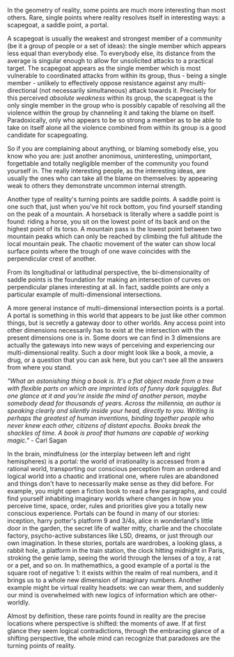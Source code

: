 In the geometry of reality, some points are much more interesting than most others.
Rare, single points where reality resolves itself in interesting ways: a scapegoat, a saddle point, a portal.

A scapegoat is usually the weakest and strongest member of a community (be it a group of people or a set of ideas): the single member which appears less equal than everybody else.
To everybody else, its distance from the average is singular enough to allow for unsolicited attacks to a practical target.
The scapegoat appears as the single member which is most vulnerable to coordinated attacks from within its group, thus - being a single member - unlikely to effectively oppose resistance against any multi-directional (not necessarily simultaneous) attack towards it.
Precisely for this perceived *absolute weakness* within its group, the scapegoat is the only single member in the group who is possibly capable of resolving all the violence within the group by channeling it and taking the blame on itself.
Paradoxically, only who appears to be so strong a member as to be able to take on itself alone all the violence combined from within its group is a good candidate for scapegoating.

So if you are complaining about anything, or blaming somebody else, you know who you are: just another anonimous, uninteresting, unimportant, forgettable and totally negligible member of the community you found yourself in.
The really interesting people, as the interesting ideas, are usually the ones who can take all the blame on themselves: by appearing weak to others they demonstrate uncommon internal strength.

Another type of reality's turning points are saddle points.
A saddle point is one such that, just when you've hit rock bottom, you find yourself standing on the peak of a mountain.
A horseback is literally where a saddle point is found: riding a horse, you sit on the lowest point of its back and on the highest point of its torso.
A mountain pass is the lowest point between two mountain peaks which can only be reached by climbing the full altitude the local mountain peak.
The chaotic movement of the water can show local surface points where the trough of one wave coincides with the perpendicular crest of another.

From its longitudinal or latitudinal perspective, the bi-dimensionality of saddle points is the foundation for making an intersection of curves on perpendicular planes interesting at all.
In fact, saddle points are only a particular example of multi-dimensional intersections.

A more general instance of multi-dimensional intersection points is a portal.
A portal is something in this world that appears to be just like other common things, but is secretly a gateway door to other worlds.
Any access point into other dimensions necessarily has to exist at the intersection with the present dimensions one is in.
Some doors we can find in 3 dimensions are actually the gateways into new ways of perceiving and experiencing our multi-dimensional reality.
Such a door might look like a book, a movie, a drug, or a question that you can ask here, but you can't see all the answers from where you stand.

*"What an astonishing thing a book is. It's a flat object made from a tree with flexible parts on which are imprinted lots of funny dark squiggles. But one glance at it and you're inside the mind of another person, maybe somebody dead for thousands of years. Across the millennia, an author is speaking clearly and silently inside your head, directly to you. Writing is perhaps the greatest of human inventions, binding together people who never knew each other, citizens of distant epochs. Books break the shackles of time. A book is proof that humans are capable of working magic."* - Carl Sagan

In the brain, mindfulness (or the interplay between left and right hemispheres) is a portal: the world of irrationality is accessed from a rational world, transporting our conscious perception from an ordered and logical world into a chaotic and irrational one, where rules are abandoned and things don't have to necessarily make sense as they did before.
For example, you might open a fiction book to read a few paragraphs, and could find yourself inhabiting imaginary worlds where changes in how you perceive time, space, order, rules and priorities give you a totally new conscious experience.
Portals can be found in many of our stories: inception, harry potter's platform 9 and 3/4s, alice in wonderland's little door in the garden, the secret life of walter mitty, charlie and the chocolate factory, psycho-active substances like LSD, dreams, or just through our own imagination.
In these stories, portals are wardrobes, a looking glass, a rabbit hole, a platform in the train station, the clock hitting midnight in Paris, stroking the genie lamp, seeing the world through the lenses of a toy, a rat or a pet, and so on.
In mathemathics, a good example of a portal is the square root of negative 1: it exists within the realm of real numbers, and it brings us to a whole new dimension of imaginary numbers.
Another example might be virtual reality headsets: we can wear them, and suddenly our mind is overwhelmed with new logics of information which are other-worldly.

Almost by definition, these rare points found in reality are the precise locations where perspective is shifted: the moments of awe.
If at first glance they seem logical contradictions, through the embracing glance of a shifting perspective, the whole mind can recognize that paradoxes are the turning points of reality.
